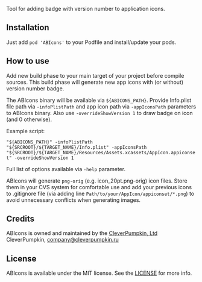 Tool for adding badge with version number to application icons.

## Installation

Just add `pod 'ABIcons'` to your Podfile and install/update your pods.

## How to use

Add new build phase to your main target of your project before compile sources. This build phase will generate new app icons with (or without) version number badge.

The ABIcons binary will be available via `${ABICONS_PATH}`. Provide Info.plist file path via `-infoPlistPath` and app icon path via `-appIconsPath` parameters to ABIcons binary. Also use `-overrideShowVersion 1` to draw badge on icon (and 0 otherwise).

Example script:

```"${ABICONS_PATH}" -infoPlistPath "${SRCROOT}/${TARGET_NAME}/Info.plist" -appIconsPath "${SRCROOT}/${TARGET_NAME}/Resources/Assets.xcassets/AppIcon.appiconset" -overrideShowVersion 1```

Full list of options available via `-help` parameter.

ABIcons will generate `png-orig` (e.g. icon_20pt.png-orig) icon files. Store them in your CVS system for comfortable use and add your previous icons to .gitignore file (via adding line `Path/to/your/AppIcon/appiconset/*.png`) to avoid unnecessary conflicts when generating images.

## Credits

ABIcons is owned and maintained by the [CleverPumpkin, Ltd](https://cleverpumpkin.ru/)
CleverPumpkin, company@cleverpumpkin.ru

## License

ABIcons is available under the MIT license. See the [LICENSE](https://github.com/CleverPumpkin/abicons-ios/blob/master/LICENSE) for more info.
